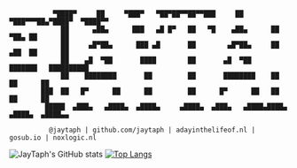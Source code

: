 ### 
```
                                                                                                     
           ▀████▀     ██     ▀███▀   ▀██▀██▀▀██▀▀███     ██     ▀███▀▀▀██▄▀████▀  ▀████▀▀            
             ██      ▄██▄      ███   ▄█ █▀   ██   ▀█    ▄██▄      ██   ▀██▄ ██      ██               
             ██     ▄█▀██▄      ███ ▄█       ██        ▄█▀██▄     ██   ▄██  ██      ██               
             ██    ▄█  ▀██       ████        ██       ▄█  ▀██     ███████   ██████████               
             ██    ████████       ██         ██       ████████    ██        ██      ██               
        ███  ██   █▀      ██      ██         ██      █▀      ██   ██        ██      ██               
         █████  ▄███▄   ▄████▄  ▄████▄     ▄████▄  ▄███▄   ▄████▄████▄    ▄████▄  ▄████▄▄            
                                                                                                     
          @jaytaph | github.com/jaytaph | adayinthelifeof.nl | gosub.io | noxlogic.nl
```

![JayTaph's GitHub stats](https://github-readme-stats.vercel.app/api?username=jaytaph&count_private=true&show_icons=true&theme=nord&custom_title=JayTaph%27s%20GitHub%20Stats)
[![Top Langs](https://github-readme-stats.vercel.app/api/top-langs/?username=jaytaph&layout=compact)](https://github.com/anuraghazra/github-readme-stats)


